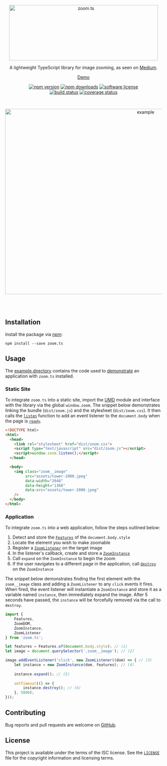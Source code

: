 <p align="center">
  <a href="#readme"><img src="https://raw.githubusercontent.com/michaelbull/zoom.ts/master/assets/logo.png" alt="zoom.ts" width="478" height="178" /></a>
</p>
<p align="center">
  A lightweight TypeScript library for image zooming, as seen on <a href="https://medium.design/image-zoom-on-medium-24d146fc0c20">Medium</a>.
</p>
<p align="center">
  <a href="https://michaelbull.github.io/zoom.ts" rel="nofollow">Demo</a>
</p>
<p align="center">
  <a href="https://www.npmjs.com/package/zoom.ts"><img src="https://img.shields.io/npm/v/zoom.ts.svg?style=flat-square" alt="npm version" /></a>
  <a href="https://www.npmjs.com/package/zoom.ts"><img src="https://img.shields.io/npm/dt/zoom.ts.svg?style=flat-square" alt="npm downloads" /></a>
  <a href="https://github.com/michaelbull/zoom.ts/blob/master/LICENSE"><img src="https://img.shields.io/github/license/michaelbull/zoom.ts.svg?style=flat-square" alt="software license" /></a>
  <br />
  <a href="https://travis-ci.org/michaelbull/zoom.ts"><img src="https://img.shields.io/travis/michaelbull/zoom.ts.svg?style=flat-square" alt="build status" /></a>
  <a href="https://coveralls.io/github/michaelbull/zoom.ts?branch=master"><img src="https://img.shields.io/coveralls/michaelbull/zoom.ts.svg?style=flat-square" alt="coverage status" /></a>
</p>
<br />
<p align="center">
  <a href="https://michaelbull.github.io/zoom.ts"><img src="https://github.com/michaelbull/zoom.ts/raw/master/assets/example.gif" alt="example" width="888" height="595" /></a>
</p>
<br />
<br />

## Installation

Install the package via [npm][npm]:

```
npm install --save zoom.ts
```

## Usage

The [example directory][example] contains the code used to [demonstrate][demo]
an application with `zoom.ts` installed. 

### Static Site

To integrate `zoom.ts` into a static site, import the [UMD][umd] module and
interface with the library via the global `window.zoom`. The snippet below
demonstrates linking the bundle (`dist/zoom.js`) and the stylesheet
(`dist/zoom.css`). It then calls the [`listen`][listen] function to add an 
event listener to the `document.body` when the page is [`ready`][ready].

```html
<!DOCTYPE html>
<html>
  <head>
    <link rel="stylesheet" href="dist/zoom.css">
    <script type="text/javascript" src="dist/zoom.js"></script>
    <script>window.zoom.listen();</script>
  </head>

  <body>
    <img class="zoom__image"
         src="assets/tower-1000.jpeg"
         data-width="2048"
         data-height="1366"
         data-src="assets/tower-2000.jpeg"
    />
  </body>
</html>
```

### Application

To integrate `zoom.ts` into a web application, follow the steps outlined below:

1. Detect and store the [`Features`][features] of the `document.body.style`
2. Locate the element you wish to make zoomable
3. Register a [`ZoomListener`][zoom-listener] on the target image
4. In the listener's callback, create and store a [`ZoomInstance`][zoom-instance]
5. Call `expand` on the `ZoomInstance` to begin the zoom
6. If the user navigates to a different page in the application, call [`destroy`][destroy] on the `ZoomInstance`

The snippet below demonstrates finding the first element with the `zoom__image`
class and adding a `ZoomListener` to any `click` events it fires. When fired,
the event listener will instantiate a `ZoomInstance` and store it as a variable
named `instance`, then immediately expand the image. After 5 seconds have
passed, the `instance` will be forcefully removed via the call to `destroy`.

```javascript
import {
    Features,
    ZoomDOM,
    ZoomInstance,
    ZoomListener
} from 'zoom.ts';

let features = Features.of(document.body.style); // (1)
let image = document.querySelector('.zoom__image'); // (2)

image.addEventListener('click', new ZoomListener((dom) => { // (3)
    let instance = new ZoomInstance(dom, features); // (4)
    
    instance.expand(); // (5)
    
    setTimeout(() => {
        instance.destroy(); // (6)
    }, 5000);
}));
```

## Contributing

Bug reports and pull requests are welcome on [GitHub][github].

## License

This project is available under the terms of the ISC license. See the
[`LICENSE`](LICENSE) file for the copyright information and licensing terms.

[npm]: https://www.npmjs.com/
[example]: https://github.com/michaelbull/zoom.ts/tree/master/example
[demo]: https://michaelbull.github.io/zoom.ts 
[umd]: https://github.com/umdjs/umd
[listen]: https://github.com/michaelbull/zoom.ts/blob/master/src/zoom.ts#L15
[ready]: https://github.com/michaelbull/zoom.ts/blob/master/src/browser/document.ts#L25
[features]: https://github.com/michaelbull/zoom.ts/blob/master/src/browser/features.ts#L5
[zoom-listener]: https://github.com/michaelbull/zoom.ts/blob/master/src/event/zoom-listener.ts#L7
[zoom-instance]: https://github.com/michaelbull/zoom.ts/blob/master/src/zoom-instance.ts#L18
[destroy]: https://github.com/michaelbull/zoom.ts/blob/master/src/zoom-instance.ts#L64
[github]: https://github.com/michaelbull/zoom.ts
